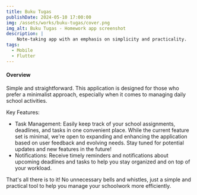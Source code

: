 ```yaml
---
title: Buku Tugas
publishDate: 2024-05-10 17:00:00
img: /assets/works/buku-tugas/cover.png
img_alt: Buku Tugas - Homework app screenshot
description: |
    Note-taking app with an emphasis on simplicity and practicality.
tags:
  - Mobile
  - Flutter
---
```


#### Overview

Simple and straightforward. This application is designed for those who prefer a minimalist approach, especially when it comes to managing daily school activities.

Key Features:

- Task Management: Easily keep track of your school assignments, deadlines, and tasks in one convenient place.
While the current feature set is minimal, we're open to expanding and enhancing the application based on user feedback and evolving needs. Stay tuned for potential updates and new features in the future!
- Notifications: Receive timely reminders and notifications about upcoming deadlines and tasks to help you stay organized and on top of your workload.

That's all there is to it! No unnecessary bells and whistles, just a simple and practical tool to help you manage your schoolwork more efficiently.